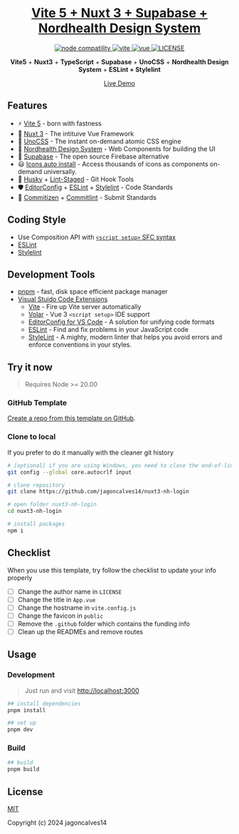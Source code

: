 <h1 align="center"><a href="https://github.com/jagoncalve14/nuxt3-nh-login" target="_blank">Vite 5 + Nuxt 3 + Supabase + Nordhealth Design System</a></h1>

<p align="center">
  <a href="https://nodejs.org/en/about/releases/">
    <img src="https://img.shields.io/node/v/vite.svg" alt="node compatility" />
  </a>
  <a href="https://cn.vitejs.dev" rel="nofollow">
    <img src="https://img.shields.io/badge/vite-5.0.2-3963bc.svg" alt="vite" style="max-width:100%;" />
  </a>
  <a href="https://github.com/nuxt/nuxt">
    <img src="https://img.shields.io/badge/Nuxt-002E3B?style=for-the-badge&logo=nuxtdotjs&logoColor=#00DC82" alt="vue" />
  </a>
  <a href="https://github.com/jagoncalves14/nuxt3-nh-login/blob/master/LICENSE">
    <img alt="LICENSE" src="https://img.shields.io/github/license/jagoncalves14/nuxt3-nh-login.svg" />
  </a>
</p>

<p align='center'>
  <b>Vite5</b> + <b>Nuxt3</b> + <b>TypeScript</b> + <b>Supabase</b> + <b>UnoCSS</b> + <b>Nordhealth Design System</b> + <b>ESLint + Stylelint</b>
</p>

<p align='center'>
  <a href="https://nuxt3-nh-login-jagoncalves14.vercel.app">Live Demo</a>
</p>

## Features

- ⚡️ [Vite 5](https://github.com/vitejs/vite) - born with fastness
- 🖖 [Nuxt 3](https://github.com/nuxt/nuxt) - The intituive Vue Framework
- 🎨 [UnoCSS](https://github.com/unocss/unocss) - The instant on-demand atomic CSS engine
- 🧱 [Nordhealth Design System](https://nordhealth.design/) - Web Components for building the UI
- 🔗 [Supabase](https://github.com/supabase/supabase) - The open source Firebase alternative
- 😃 [Icons auto install](https://github.com/unplugin/unplugin-icons) - Access thousands of icons as components on-demand universally.
- 🧰 [Husky](https://typicode.github.io/husky/#/) + [Lint-Staged](https://github.com/okonet/lint-staged) - Git Hook Tools
- 🛡️ [EditorConfig](http://editorconfig.org) + [ESLint](http://eslint.org) + [Stylelint](https://stylelint.io) - Code Standards
- 🔨 [Commitizen](https://cz-git.qbb.sh/zh) + [Commitlint](https://commitlint.js.org) - Submit Standards

## Coding Style

- Use Composition API with [`<script setup>` SFC syntax](https://github.com/vuejs/rfcs/pull/227)
- [ESLint](https://eslint.org)
- [Stylelint](https://stylelint.io)

## Development Tools

- [pnpm](https://pnpm.io/) - fast, disk space efficient package manager
- [Visual Stuido Code Extensions](./.vscode/extensions.json)
  - [Vite](https://marketplace.visualstudio.com/items?itemName=antfu.vite) - Fire up Vite server automatically
  - [Volar](https://marketplace.visualstudio.com/items?itemName=Vue.volar) - Vue 3 `<script setup>` IDE support
  - [EditorConfig for VS Code](https://marketplace.visualstudio.com/items?itemName=EditorConfig.EditorConfig) - A solution for unifying code formats
  - [ESLint](https://marketplace.visualstudio.com/items?itemName=dbaeumer.vscode-eslint) - Find and fix problems in your JavaScript code
  - [StyleLint](https://marketplace.visualstudio.com/items?itemName=stylelint.vscode-stylelint) - A mighty, modern linter that helps you avoid errors and enforce conventions in your styles.

## Try it now

> Requires Node >= 20.00

### GitHub Template

[Create a repo from this template on GitHub](https://github.com/jagoncalves14/nuxt3-nh-login/generate).

### Clone to local

If you prefer to do it manually with the cleaner git history

```bash
# [optional] if you are using Windows, you need to close the end-of-line conversion
git config --global core.autocrlf input

# clone repository
git clone https://github.com/jagoncalves14/nuxt3-nh-login

# open folder nuxt3-nh-login
cd nuxt3-nh-login

# install packages
npm i
```

## Checklist

When you use this template, try follow the checklist to update your info properly

- [ ] Change the author name in `LICENSE`
- [ ] Change the title in `App.vue`
- [ ] Change the hostname in `vite.config.js`
- [ ] Change the favicon in `public`
- [ ] Remove the `.github` folder which contains the funding info
- [ ] Clean up the READMEs and remove routes

## Usage

### Development

> Just run and visit <http://localhost:3000>

```bash
## install dependencies
pnpm install

## set up
pnpm dev
```

### Build

```bash
## build
pnpm build
```

## License

[MIT](http://opensource.org/licenses/MIT)

Copyright (c) 2024 jagoncalves14
